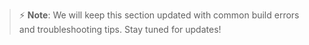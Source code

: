 > ⚡ **Note**: We will keep this section updated with common build errors and troubleshooting tips. Stay tuned for updates!